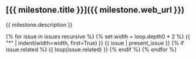 ## [{{ milestone.title }}]({{ milestone.web_url }})

{{ milestone.description }}

{% for issue in issues recursive %}
{% set width = loop.depth0 * 2 %}
{{ "*" | indent(width=width, first=True) }} {{ issue | present_issue }}
{% if issue.related %}
{{ loop(issue.related) }}
{% endif %}
{% endfor %}
